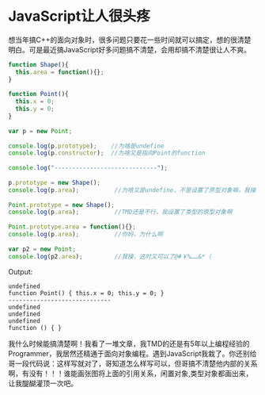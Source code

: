 JavaScript让人很头疼
=======

想当年搞C++的面向对象时，很多问题只要花一些时间就可以搞定，想的很清楚明白。可是最近搞JavaScript好多问题搞不清楚，会用却搞不清楚很让人不爽。

```javascript
function Shape(){
  this.area = function(){};
}
 
function Point(){
  this.x = 0;
  this.y = 0;
}
 
var p = new Point;
 
console.log(p.prototype);    //为啥是undefine
console.log(p.constructor);  //为啥又是指向Point的function
 
console.log("-----------------------------");
 
p.prototype = new Shape();
console.log(p.area);          //为啥又是undefine，不是设置了原型对象嘛，我操
 
Point.prototype = new Shape();
console.log(p.area);          //TMD还是不行，我设置了类型的原型对象啊
 
Point.prototype.area = function(){};
console.log(p.area);          //你妈，为什么啊
 
var p2 = new Point;
console.log(p2.area);         //我操，这时又可以了@#￥%……&*（
```

Output:

```text
undefined
function Point() { this.x = 0; this.y = 0; }
-----------------------------
undefined
undefined
undefined
function () { }
```

我什么时候能搞清楚啊！我看了一堆文章，我TMD的还是有5年以上编程经验的Programmer，我居然还精通于面向对象编程。遇到JavaScript我栽了。你还别给哥一段代码说：这样写就对了，哥知道怎么样写可以，但哥搞不清楚他内部的关系啊，有没有！！！谁能画张图将上面的引用关系，闲置对象,类型对象都画出来，让我醍醐灌顶一次吧。
